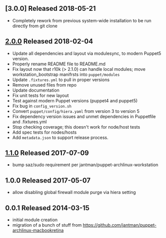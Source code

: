## [3.0.0] Released 2018-05-21

- Completely rework from previous system-wide installation to be run directly from git clone

## [2.0.0] Released 2018-02-04

- Update all dependencies and layout via modulesync, to modern Puppet5 version.
- Properly rename README file to README.md
- Fix layout now that r10k (> 2.1.0) can handle local modules; move workstation_bootstrap manifrsts into ``puppet/modules``
- Update ``.fixtures.yml`` to pull in proper versions
- Remove unused files from repo
- Update documentation
- Fix unit tests for new layout
- Test against modern Puppet versions (puppet4 and puppet5)
- Fix bug in ``config_version.sh``
- Convert ``puppet/config/hiera.yaml`` from version 3 to version 5
- Fix dependency version issues and unmet dependencies in Puppetfile and .fixtures.yml
- Stop checking coverage; this doesn't work for node/host tests
- Add spec tests for nodes/hosts
- Add ``metadata.json`` to support release process.

## [1.1.0] Released 2017-07-09

- bump saz/sudo requirement per jantman/puppet-archlinux-workstation

## 1.0.0 Released 2017-05-07

- allow disabling global firewall module purge via hiera setting

## 0.0.1 Released 2014-03-15

- initial module creation
- migration of a bunch of stuff from https://github.com/jantman/puppet-archlinux-macbookretina

[2.0.0]: https://github.com/jantman/workstation-bootstrap/compare/1.1.0...2.0.0
[1.1.0]: https://github.com/jantman/workstation-bootstrap/compare/1.0.0...1.1.0
